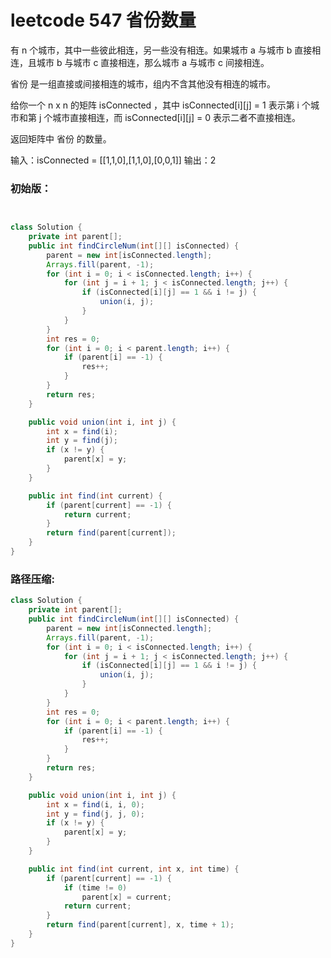 # leetcode 547 省份数量

有 n 个城市，其中一些彼此相连，另一些没有相连。如果城市 a 与城市 b 直接相连，且城市 b 与城市 c 直接相连，那么城市 a 与城市 c 间接相连。

省份 是一组直接或间接相连的城市，组内不含其他没有相连的城市。

给你一个 n x n 的矩阵 isConnected ，其中 isConnected[i][j] = 1 表示第 i 个城市和第 j 个城市直接相连，而 isConnected[i][j] = 0 表示二者不直接相连。

返回矩阵中 省份 的数量。


输入：isConnected = [[1,1,0],[1,1,0],[0,0,1]]
输出：2


### 初始版：


```java


class Solution {
    private int parent[];
    public int findCircleNum(int[][] isConnected) {
        parent = new int[isConnected.length];
        Arrays.fill(parent, -1);
        for (int i = 0; i < isConnected.length; i++) {
            for (int j = i + 1; j < isConnected.length; j++) {
                if (isConnected[i][j] == 1 && i != j) {
                    union(i, j);
                }
            }
        }
        int res = 0;
        for (int i = 0; i < parent.length; i++) {
            if (parent[i] == -1) {
                res++;
            }
        }
        return res;
    }

    public void union(int i, int j) {
        int x = find(i);
        int y = find(j);
        if (x != y) {
            parent[x] = y;
        }
    }

    public int find(int current) {
        if (parent[current] == -1) {
            return current;
        }
        return find(parent[current]);
    }
}
```

### 路径压缩:

```java
class Solution {
    private int parent[];
    public int findCircleNum(int[][] isConnected) {
        parent = new int[isConnected.length];
        Arrays.fill(parent, -1);
        for (int i = 0; i < isConnected.length; i++) {
            for (int j = i + 1; j < isConnected.length; j++) {
                if (isConnected[i][j] == 1 && i != j) {
                    union(i, j);
                }
            }
        }
        int res = 0;
        for (int i = 0; i < parent.length; i++) {
            if (parent[i] == -1) {
                res++;
            }
        }
        return res;
    }

    public void union(int i, int j) {
        int x = find(i, i, 0);
        int y = find(j, j, 0);
        if (x != y) {
            parent[x] = y;
        }
    }

    public int find(int current, int x, int time) {
        if (parent[current] == -1) {
            if (time != 0)
                parent[x] = current;
            return current;
        }
        return find(parent[current], x, time + 1);
    }
}
```